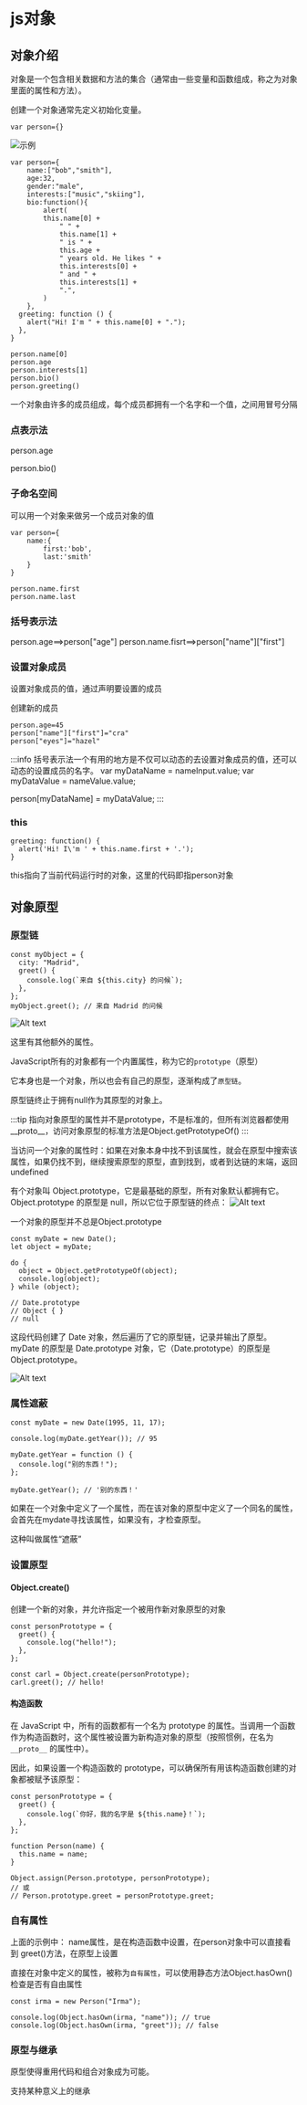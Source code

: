 # js对象

## 对象介绍
对象是一个包含相关数据和方法的集合（通常由一些变量和函数组成，称之为对象里面的属性和方法）。

创建一个对象通常先定义初始化变量。
```
var person={}
```
![示例](./images/image2.png)

```
var person={
    name:["bob","smith"],
    age:32,
    gender:"male",
    interests:["music","skiing"],
    bio:function(){
        alert(
        this.name[0] +
            " " +
            this.name[1] +
            " is " +
            this.age +
            " years old. He likes " +
            this.interests[0] +
            " and " +
            this.interests[1] +
            ".",
        )
    },
  greeting: function () {
    alert("Hi! I'm " + this.name[0] + ".");
  },
}

person.name[0]
person.age
person.interests[1]
person.bio()
person.greeting()
```

一个对象由许多的成员组成，每个成员都拥有一个名字和一个值，之间用冒号分隔

### 点表示法
person.age

person.bio()

### 子命名空间
可以用一个对象来做另一个成员对象的值
```
var person={
    name:{
        first:'bob',
        last:'smith'
    }
}

person.name.first
person.name.last
```

### 括号表示法
person.age==>person["age"]
person.name.fisrt==>person["name"]["first"]

### 设置对象成员

设置对象成员的值，通过声明要设置的成员

创建新的成员
```
person.age=45
person["name"]["first"]="cra"
person["eyes"]="hazel"
```

:::info
括号表示法一个有用的地方是不仅可以动态的去设置对象成员的值，还可以动态的设置成员的名字。
var myDataName = nameInput.value;
var myDataValue = nameValue.value;

person[myDataName] = myDataValue;
:::


### this
```
greeting: function() {
  alert('Hi! I\'m ' + this.name.first + '.');
}
```

this指向了当前代码运行时的对象，这里的代码即指person对象

## 对象原型
### 原型链
```
const myObject = {
  city: "Madrid",
  greet() {
    console.log(`来自 ${this.city} 的问候`);
  },
};
myObject.greet(); // 来自 Madrid 的问候
```
![Alt text](./images/image3.png)

这里有其他额外的属性。

JavaScript所有的对象都有一个内置属性，称为它的`prototype`（原型）

它本身也是一个对象，所以也会有自己的原型，逐渐构成了`原型链`。

原型链终止于拥有null作为其原型的对象上。

:::tip
指向对象原型的属性并不是prototype，不是标准的，但所有浏览器都使用__proto__，访问对象原型的标准方法是Object.getPrototypeOf()
:::

当访问一个对象的属性时：如果在对象本身中找不到该属性，就会在原型中搜索该属性，如果仍找不到，继续搜索原型的原型，直到找到，或者到达链的末端，返回undefined


有个对象叫 Object.prototype，它是最基础的原型，所有对象默认都拥有它。Object.prototype 的原型是 null，所以它位于原型链的终点：
![Alt text](./images/image4.png)

一个对象的原型并不总是Object.prototype
```
const myDate = new Date();
let object = myDate;

do {
  object = Object.getPrototypeOf(object);
  console.log(object);
} while (object);

// Date.prototype
// Object { }
// null
```
这段代码创建了 Date 对象，然后遍历了它的原型链，记录并输出了原型。
myDate 的原型是 Date.prototype 对象，它（Date.prototype）的原型是 Object.prototype。

![Alt text](./images/image5.png)

### 属性遮蔽

```
const myDate = new Date(1995, 11, 17);

console.log(myDate.getYear()); // 95

myDate.getYear = function () {
  console.log("别的东西！");
};

myDate.getYear(); // '别的东西！'
```
如果在一个对象中定义了一个属性，而在该对象的原型中定义了一个同名的属性，会首先在mydate寻找该属性，如果没有，才检查原型。

这种叫做属性“遮蔽”

### 设置原型
#### Object.create()
创建一个新的对象，并允许指定一个被用作新对象原型的对象
```
const personPrototype = {
  greet() {
    console.log("hello!");
  },
};

const carl = Object.create(personPrototype);
carl.greet(); // hello!
```
#### 构造函数

在 JavaScript 中，所有的函数都有一个名为 prototype 的属性。当调用一个函数作为构造函数时，这个属性被设置为新构造对象的原型（按照惯例，在名为 `__proto__` 的属性中）。

因此，如果设置一个构造函数的 prototype，可以确保所有用该构造函数创建的对象都被赋予该原型：

```
const personPrototype = {
  greet() {
    console.log(`你好，我的名字是 ${this.name}！`);
  },
};

function Person(name) {
  this.name = name;
}

Object.assign(Person.prototype, personPrototype);
// 或
// Person.prototype.greet = personPrototype.greet;
```

### 自有属性
上面的示例中：
name属性，是在构造函数中设置，在person对象中可以直接看到
greet()方法，在原型上设置

直接在对象中定义的属性，被称为`自有属性`，可以使用静态方法Object.hasOwn()检查是否有自由属性

```
const irma = new Person("Irma");

console.log(Object.hasOwn(irma, "name")); // true
console.log(Object.hasOwn(irma, "greet")); // false
```
### 原型与继承

原型使得重用代码和组合对象成为可能。

支持某种意义上的继承
